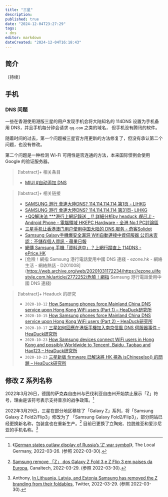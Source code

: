 ```yaml
---
title: "三星"
description:
published: true
date: "2024-12-04T23:27:29"
tags:
- dns
editor: markdown
dateCreated: "2024-12-04T16:18:43"
---
```


## 简介

〔待续〕

## 手机

### DNS 问题

<!--
    合并来源:    \company\Samsung\HK_Phone.md
    date:        "2022-06-13T14:09:24"
    dateCreated: "2021-01-15T14:21:58"
-->

一些在香港使用港版三星的用户发现手机会将大陆知名的 114DNS 设置为手机备用 DNS，并且手机每分钟会请求 `qq.com` 之类的域名，
但手机没有腾讯的软件。

随着时间的过去，第一个问题被三星官方用更新的方法修复了，但没有承认第二个问题，也没有修改。

第二个问题是一种检测 Wi-Fi 可用性是否连通的方法，本来国际惯例会使用 Google 的验证服务器。

> [!abstract]+ 相关条目
>
> +   [MIUI \#自动添加 DNS](/company/小米/MIUI.md#自动添加-dns)

> [!abstract]+ 相关链接
>
> +   [SAMSUNG 港行 會連大陸DNS? 114.114.114.114 第1页 - LIHKG](https://web.archive.org/web/20201009134340if_/https://lihkg.com/thread/2228654/page/1)
> +   [SAMSUNG 港行 會連大陸DNS? 114.114.114.114 第31页- LIHKG](https://web.archive.org/web/20210115134244if_/https://lihkg.com/thread/2228654/page/31)
> +   [+QQ解決法 ***港行上網記錄送 _ !? 詳細分析by headuck *報已上* - Android Phone - 電腦領域 HKEPC Hardware - 全港 No.1 PC討論區](https://web.archive.org/web/20201031161642/https://www.hkepc.com/forum/viewthread.php?fid=168&tid=2586830)
> +   [三星手机让香港澳门用户使用中国大陆的 DNS 服务 - 奇客Solidot](https://web.archive.org/web/20201101073847/https://www.solidot.org/story?sid=65835)
> +   [Samsung Galaxy手機爆安全漏洞 Wifi自動連接中資伺服器 公司未否認：不儲存個人資訊 - 蘋果日報](https://web.archive.org/web/20201030112806/https://hk.appledaily.com/finance/20201010/XK6CO4JETFGYLCUHUSFRO77BF4/)
> +   [網傳 Samsung 手機「資料送中」？上網行蹤直上 114DNS - ePrice.HK](https://web.archive.org/web/20201021015807/https://www.eprice.com.hk/mobile/talk/4523/216867/1/)
> +   [危險！網指 Samsung 港行電話愛用中國 DNS 連綫 - ezone.hk - 網絡生活 - 網絡熱話 - D201008](https://web.archive.org/web/20201031172234/https://ezone.ulifestyle.com.hk/article/2772252/危險！網指 Samsung 港行電話愛用中國 DNS 連綫)

> [!abstract]+ Headuck 的研究
>
> +   `2020-10-12` [How Samsung phones force Mainland China DNS service upon Hong Kong WiFi users (Part 1) – HeaDuck研究所](https://web.archive.org/web/20201101111926/https://blog.headuck.com/2020/10/12/samsung-phones-force-mainland-china-dns-service-upon-hong-kong-wifi-users/)
> +   `2020-10-15` [How Samsung phones force Mainland China DNS service upon Hong Kong WiFi users (Part 2) – HeaDuck研究所](https://web.archive.org/web/20201129011559/http://blog.headuck.com/2020/10/15/samsung-phones-force-mainland-china-dns-service-upon-hong-kong-wifi-users-2/)
> +   `2020-10-17` [三星如何回應在港版手機加入南京信風 DNS 伺服器事件 – HeaDuck研究所](https://web.archive.org/web/20201129020640/http://blog.headuck.com/2020/10/17/how-samsung-addressed-the-114-dns-issue-in-october-2020-firmware-update/)
> +   `2020-10-23` [How Samsung devices connect WiFi users in Hong Kong and possibly Worldwide to Tencent, Baidu, Taobao and Hao123 – HeaDuck研究所](https://web.archive.org/web/20201129021948/http://blog.headuck.com/2020/10/23/how-samsung-devices-connect-qq-baidu-taobao-hao123/)
> +   `2020-10-23` [三星新版 firmware 已解決將 HK 視為 isChineseIso() 的問題 – HeaDuck研究所](https://web.archive.org/web/20201129013557/http://blog.headuck.com/2020/10/23/三星新版-firmware-已解決將-hk-視為-ischineseiso-的問題/)

## 修改 Z 系列名称
<!--
    合并来源:    \company\Samsung\三星_Galaxy_Z_系列.md
    date:        "2022-03-30T00:03:59"
    dateCreated: "2022-03-30T00:03:59"
-->

2022年3月26日，德国的萨克森自由州与巴伐利亚自由州开始禁止展示「Z」符号，理由是该符号表示支持普京的战争政策。[^erman]

[^erman]: 《[German states outlaw display of Russia’s ‘Z’ war symbol](https://web.archive.org/web/20220329073940/https://www.npr.org/2022/03/28/1089229499/german-states-outlaw-z)》, The Local Germany, 2022-03-26. (参照 2022-03-30).

2022年3月29日，三星在部分地区移除了「Galaxy Z」系列，将「Samsung Galaxy Z Fold2/Flip3」修改为了
「Samsung Galaxy Fold2/Flip3」，部分网站已经更换新名称，包装盒也在重新生产。[^212668]
目前已更换了立陶宛、拉脱维亚和爱沙尼亚的手机名称。[^44831]

[^212668]: [Samsung remove 「Z」 dos Galaxy Z Fold 3 e Z Flip 3 em países da Europa](https://web.archive.org/web/20220329133223/https://canaltech.com.br/smartphone/samsung-remove-z-dos-galaxy-z-fold-e-z-flip-em-paises-da-europa-212668/), Canaltech, 2022-03-29. (参照 2022-03-30).

[^44831]: Anthony, [In Lithuania, Latvia, and Estonia Samsung has removed the Z branding from their foldables](https://web.archive.org/web/20220329165534/https://twitter.com/TheGalox_/status/1508604944831631362), Twitter, 2022-03-29. (参照 2022-03-30).
